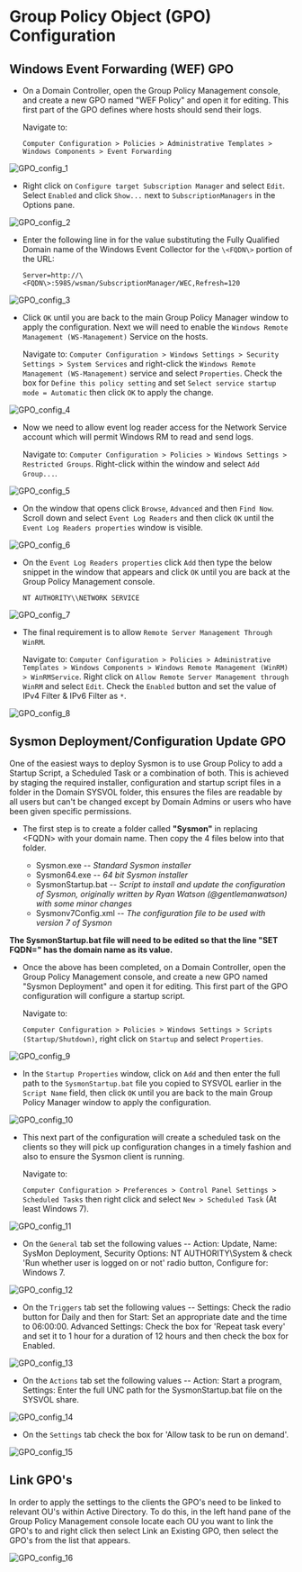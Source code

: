 # Group Policy Object (GPO) Configuration
## Windows Event Forwarding (WEF) GPO

- On a Domain Controller, open the Group Policy Management console, and create a new GPO named "WEF Policy" and open it for editing. This first part of the GPO defines where hosts should send their logs.

  Navigate to:

  `Computer Configuration > Policies > Administrative Templates > Windows Components > Event Forwarding`


![GPO_config_1](https://github.com/SecureDataLabs/44Con-2018-Sysmon/blob/Rustycoin/config/images/GPO_config_1.png)


- Right click on `Configure target Subscription Manager` and select `Edit`. Select `Enabled` and click `Show...` next to `SubscriptionManagers` in the Options pane.


![GPO_config_2](https://github.com/SecureDataLabs/44Con-2018-Sysmon/blob/Rustycoin/config/images/GPO_config_2.png)


- Enter the following line in for the value substituting the Fully Qualified Domain name of the Windows Event Collector for the `\<FQDN\>` portion of the URL:

  `Server=http://\<FQDN\>:5985/wsman/SubscriptionManager/WEC,Refresh=120`


![GPO_config_3](https://github.com/SecureDataLabs/44Con-2018-Sysmon/blob/Rustycoin/config/images/GPO_config_3.png)


- Click `OK` until you are back to the main Group Policy Manager window to apply the configuration. Next we will need to enable the `Windows Remote Management (WS-Management)` Service on the hosts.

  Navigate to:
  `Computer Configuration > Windows Settings > Security Settings > System Services` and right-click the `Windows Remote Management (WS-Management)` service and select `Properties`. Check the box for `Define this policy setting` and set `Select service startup mode = Automatic` then click `OK` to apply the change.


![GPO_config_4](https://github.com/SecureDataLabs/44Con-2018-Sysmon/blob/Rustycoin/config/images/GPO_config_4.png)


- Now we need to allow event log reader access for the Network Service account which will permit Windows RM to read and send logs.

  Navigate to:
  `Computer Configuration > Policies > Windows Settings > Restricted Groups`. Right-click within the window and select `Add Group...`.


![GPO_config_5](https://github.com/SecureDataLabs/44Con-2018-Sysmon/blob/Rustycoin/config/images/GPO_config_5.png)


 - On the window that opens click `Browse`, `Advanced` and then `Find Now`. Scroll down and select `Event Log Readers` and then click `OK` until the `Event Log Readers properties` window is visible.


![GPO_config_6](https://github.com/SecureDataLabs/44Con-2018-Sysmon/blob/Rustycoin/config/images/GPO_config_6.png)


- On the `Event Log Readers properties` click `Add` then type the below snippet in the window that appears and click `OK` until you are back at the Group Policy Management console.

  `NT AUTHORITY\\NETWORK SERVICE`


![GPO_config_7](https://github.com/SecureDataLabs/44Con-2018-Sysmon/blob/Rustycoin/config/images/GPO_config_7.png)


- The final requirement is to allow `Remote Server Management Through WinRM`.

  Navigate to:
  `Computer Configuration > Policies > Administrative Templates > Windows Components > Windows Remote Management (WinRM) > WinRMService`. Right click on `Allow Remote Server Management through WinRM` and select `Edit`. Check the `Enabled` button and set the value of IPv4 Filter & IPv6 Filter as `*`.


![GPO_config_8](https://github.com/SecureDataLabs/44Con-2018-Sysmon/blob/Rustycoin/config/images/GPO_config_8.png)



## Sysmon Deployment/Configuration Update GPO

One of the easiest ways to deploy Sysmon is to use Group Policy to add a Startup Script, a Scheduled Task or a combination of both. This is achieved by staging the required installer, configuration and startup script files in a folder in the Domain SYSVOL folder, this ensures the files are readable by all users but can't be changed except by Domain Admins or users who have been given specific permissions.

- The first step is to create a folder called **"Sysmon"** in replacing \<FQDN\> with your domain name. Then copy the 4 files below into that folder.

  - Sysmon.exe -- *Standard Sysmon installer*
  - Sysmon64.exe -- *64 bit Sysmon installer*
  - SysmonStartup.bat -- *Script to install and update the configuration of Sysmon, originally written by Ryan Watson (\@gentlemanwatson) with some minor changes*
  - Sysmonv7Config.xml -- *The configuration file to be used with version 7 of Sysmon*

**The SysmonStartup.bat file will need to be edited so that the line "SET FQDN=" has the domain name as its value.**

- Once the above has been completed, on a Domain Controller, open the Group Policy Management console, and create a new GPO named "Sysmon Deployment" and open it for editing. This first part of the GPO configuration will configure a startup script.

  Navigate to:
  
  `Computer Configuration > Policies > Windows Settings > Scripts (Startup/Shutdown)`, right click on `Startup` and select `Properties`.


![GPO_config_9](https://github.com/SecureDataLabs/44Con-2018-Sysmon/blob/Rustycoin/config/images/GPO_config_9.png)


- In the `Startup Properties` window, click on `Add` and then enter the full path to the `SysmonStartup.bat` file you copied to SYSVOL earlier in the `Script Name` field, then click `OK` until you are back to the main Group Policy Manager window to apply the configuration.


![GPO_config_10](https://github.com/SecureDataLabs/44Con-2018-Sysmon/blob/Rustycoin/config/images/GPO_config_10.png)


- This next part of the configuration will create a scheduled task on the clients so they will pick up configuration changes in a timely fashion and also to ensure the Sysmon client is running.

  Navigate to:
  
  `Computer Configuration > Preferences > Control Panel Settings > Scheduled Tasks` then right click and select `New > Scheduled Task` (At least Windows 7).


![GPO_config_11](https://github.com/SecureDataLabs/44Con-2018-Sysmon/blob/Rustycoin/config/images/GPO_config_11.png)


- On the `General` tab set the following values -- Action: Update, Name: SysMon Deployment, Security Options: NT AUTHORITY\\System & check 'Run whether user is logged on or not' radio button, Configure for: Windows 7.


![GPO_config_12](https://github.com/SecureDataLabs/44Con-2018-Sysmon/blob/Rustycoin/config/images/GPO_config_12.png)


- On the `Triggers` tab set the following values -- Settings: Check the radio button for Daily and then for Start: Set an appropriate date and the time to 06:00:00. Advanced Settings: Check the box for 'Repeat task every' and set it to 1 hour for a duration of 12 hours and then check the box for Enabled.


![GPO_config_13](https://github.com/SecureDataLabs/44Con-2018-Sysmon/blob/Rustycoin/config/images/GPO_config_13.png)


- On the `Actions` tab set the following values -- Action: Start a program, Settings: Enter the full UNC path for the SysmonStartup.bat file on the SYSVOL share.


![GPO_config_14](https://github.com/SecureDataLabs/44Con-2018-Sysmon/blob/Rustycoin/config/images/GPO_config_14.png)


- On the `Settings` tab check the box for 'Allow task to be run on demand'.


![GPO_config_15](https://github.com/SecureDataLabs/44Con-2018-Sysmon/blob/Rustycoin/config/images/GPO_config_15.png)



## Link GPO's

In order to apply the settings to the clients the GPO's need to be linked to relevant OU's within Active Directory. To do this, in the left hand pane of the Group Policy Management console locate each OU you want to link the GPO's to and right click then select Link an Existing GPO, then select the GPO's from the list that appears.


![GPO_config_16](https://github.com/SecureDataLabs/44Con-2018-Sysmon/blob/Rustycoin/config/images/GPO_config_16.png)

